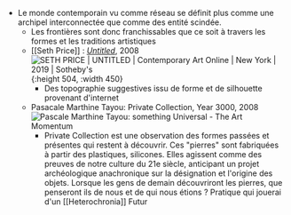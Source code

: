 - Le monde contemporain vu comme réseau se définit plus comme une archipel interconnectée que comme des entité scindée.
	- Les frontières sont donc franchissables que ce soit à travers les formes et les traditions artistiques
	- [[Seth Price]] : [*Untitled*](http://www.distributedhistory.com/NewmanOnPrice.pdf), 2008 ![SETH PRICE | UNTITLED | Contemporary Art Online | New York | 2019 |  Sotheby's](https://sothebys-md.brightspotcdn.com/dims4/default/fbc33fd/2147483647/strip/true/crop/1815x2000+0+0/resize/385x424!/quality/90/?url=http%3A%2F%2Fsothebys-brightspot.s3.amazonaws.com%2Fmedia-desk%2Ffd%2F99%2Fecaa49484a1d90d5ed59fb65b902%2F250n10168-b6gqn-0000-v1.jpg){:height 504, :width 450}
		- Des topographie suggestives issu de forme et de silhouette provenant d'internet
	- Pasacale Marthine Tayou: Private Collection, Year 3000, 2008 ![Pascale Marthine Tayou: something Universal - The Art Momentum](https://theartmomentum.com/wp-content/uploads/2019/02/Pascale-Marthine-Tayou_Poup%C3%A9e-Pascale_series-2016_Crystal_mixed-media_70-cm_-Courtesy-the-artist-and-GALLERIA-CONTINUA_Photo_Ela-Bialkowska_OKNO-Studio-2.jpg)
		- Private Collection est une observation des formes passées et présentes qui restent à découvrir. Ces "pierres" sont fabriquées à partir des plastiques, silicones. Elles agissent comme des preuves de notre culture du 21e siècle, anticipant un projet archéologique anachronique sur la désignation et l'origine des objets. Lorsque les gens de demain découvriront les pierres, que penseront ils de nous et de qui nous étions ? Pratique qui jouerai d'un [[Heterochronia]] Futur